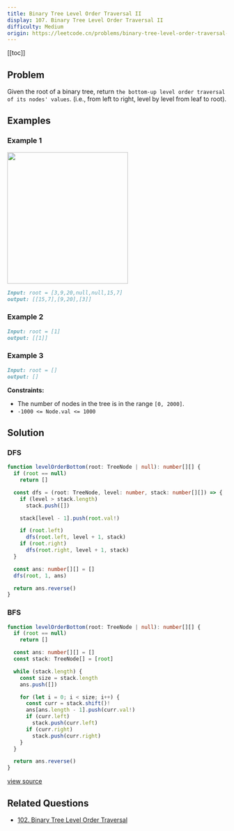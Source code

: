 ```yaml
---
title: Binary Tree Level Order Traversal II
display: 107. Binary Tree Level Order Traversal II
difficulty: Medium
origin: https://leetcode.cn/problems/binary-tree-level-order-traversal-ii
---
```


[[toc]]

## Problem

Given the root of a binary tree, return `the bottom-up level order traversal of its nodes' values`. (i.e., from left to right, level by level from leaf to root).

## Examples

### Example 1

<img alt="" src="https://assets.leetcode.com/uploads/2021/02/19/tree1.jpg" style="width: 277px; height: 302px;" />

```md
Input: root = [3,9,20,null,null,15,7]
output: [[15,7],[9,20],[3]]
```

### Example 2

```md
Input: root = [1]
output: [[1]]
```

### Example 3

```md
Input: root = []
output: []
```

**Constraints:**

- The number of nodes in the tree is in the range `[0, 2000]`.
- `-1000 <= Node.val <= 1000`

## Solution

### DFS

```ts
function levelOrderBottom(root: TreeNode | null): number[][] {
  if (root == null)
    return []

  const dfs = (root: TreeNode, level: number, stack: number[][]) => {
    if (level > stack.length)
      stack.push([])

    stack[level - 1].push(root.val!)

    if (root.left)
      dfs(root.left, level + 1, stack)
    if (root.right)
      dfs(root.right, level + 1, stack)
  }

  const ans: number[][] = []
  dfs(root, 1, ans)

  return ans.reverse()
}
```

### BFS

```ts
function levelOrderBottom(root: TreeNode | null): number[][] {
  if (root == null)
    return []

  const ans: number[][] = []
  const stack: TreeNode[] = [root]

  while (stack.length) {
    const size = stack.length
    ans.push([])

    for (let i = 0; i < size; i++) {
      const curr = stack.shift()!
      ans[ans.length - 1].push(curr.val!)
      if (curr.left)
        stack.push(curr.left)
      if (curr.right)
        stack.push(curr.right)
    }
  }

  return ans.reverse()
}
```

[view source](https://leetcode.cn/problems/binary-tree-level-order-traversal-ii)

## Related Questions

- [102. Binary Tree Level Order Traversal](/structures/tree/102)
